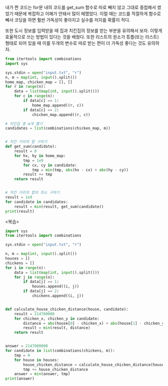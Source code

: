 내가 짠 코드는 for문 내의 코드를 get_sum 함수로 따로 빼지 않고 그대로 중첩해서 썼었기 때문에 복잡하고 이해가 안돼서 많이 헤맸었다.
이럴 때는 코드를 적절하게 함수로 빼서 코딩을 하면 훨씬 가독성이 좋아지고 실수를 저지를 확률이 적다.

또한 도시 정보를 입력받을 때 집과 치킨집의 정보를 받는 부분을 유의해서 보자. 이렇게 효율적으로 쓰는 방법이 있다는 것을 배웠다.
또한 리스트의 원소가 튜플(또는 리스트) 형태로 되어 있을 때 이를 두개의 변수로 따로 받는 편이 더 가독성 좋다는 것도 유의하자.

```python
from itertools import combinations
import sys

sys.stdin = open("input.txt", "r")
n, m = map(int, input().split())
home_map, chicken_map = [], []
for r in range(n):
    data = list(map(int, input().split()))
    for c in range(n):
        if data[c] == 1:
            home_map.append((r, c))
        if data[c] == 2:
            chicken_map.append((r, c))

# 치킨집 중 m개 뽑기
candidates = list(combinations(chicken_map, m))


# 치킨 거리의 합 구하기
def get_sum(candidate):
    result = 0
    for hx, hy in home_map:
        tmp = 1e9
        for cx, cy in candidate:
            tmp = min(tmp, abs(hx - cx) + abs(hy - cy))
        result += tmp
    return result


# 치킨 거리의 합의 최소 구하기
result = 1e9
for candidate in candidates:
    result = min(result, get_sum(candidate))
print(result)
```

<복습>

```python
import sys
from itertools import combinations

sys.stdin = open("input.txt", "r")

n, m = map(int, input().split())
houses = []
chickens = []
for i in range(n):
    data = list(map(int, input().split()))
    for j in range(n):
        if data[j] == 1:
            houses.append((i, j))
        if data[j] == 2:
            chickens.append((i, j))


def calculate_house_chicken_distance(house, candidate):
    result = 214700000
    for chicken_x, chicken_y in candidate:
        distance = abs(house[0] - chicken_x) + abs(house[1] - chicken_y)
        result = min(result, distance)
    return result


answer = 2147000000
for candidate in list(combinations(chickens, m)):
    tmp = 0
    for house in houses:
        house_chicken_distance = calculate_house_chicken_distance(house, candidate)
        tmp += house_chicken_distance
    answer = min(answer, tmp)
print(answer)

```
